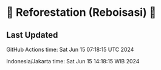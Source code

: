 
# 🌳 Reforestation (Reboisasi) 🌲

## Last Updated

GitHub Actions time: Sat Jun 15 07:18:15 UTC 2024

Indonesia/Jakarta time: Sat Jun 15 14:18:15 WIB 2024
